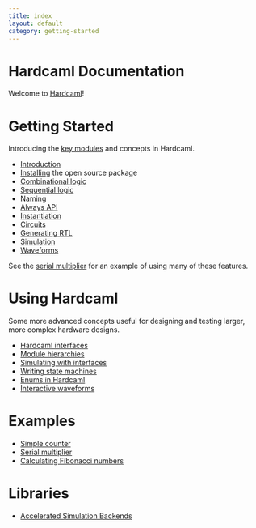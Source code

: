 ```yaml
---
title: index
layout: default
category: getting-started
---
```

# Hardcaml Documentation

Welcome to [Hardcaml](https://github.com/janestreet/hardcaml)!

# Getting Started

Introducing the [key modules](https://ocaml.janestreet.com/ocaml-core/latest/doc/hardcaml/Hardcaml/index.html)
and concepts in Hardcaml.

* [Introduction](introduction.md)
* [Installing](installing_with_opam.md) the open source package
* [Combinational logic](combinational_logic.md)
* [Sequential logic](sequential_logic.md)
* [Naming](naming.md)
* [Always API](always.md)
* [Instantiation](instantiation.md)
* [Circuits](circuits.md)
* [Generating RTL](rtl_generation.md)
* [Simulation](simulation.md)
* [Waveforms](waveforms.md)

See the [serial multiplier](serial_multiplier_example.md) for an example of using
many of these features.

# Using Hardcaml

Some more advanced concepts useful for designing and testing larger,
more complex hardware designs.

* [Hardcaml interfaces](hardcaml_interfaces.md)
* [Module hierarchies](module_hierarchy.md)
* [Simulating with interfaces](simulating_with_interfaces.md)
* [Writing state machines](state_machine_always_api.md)
* [Enums in Hardcaml](enums.md)
* [Interactive waveforms](waveterm_interactive_viewer.md)
<!--
* [Step testbenches](step_testbench.md)
-->

# Examples

* [Simple counter](counter_example.md)
* [Serial multiplier](serial_multiplier_example.md)
* [Calculating Fibonacci numbers](fibonacci_example.md)

# Libraries

* [Accelerated Simulation Backends](accelerating_simulations.md)
<!--
* [Verification tools](verification.md)
* [Converting from Verilog](hardcaml_of_verilog.md)
* [Xilinx library integration](hardcaml_xilinx)
-->
